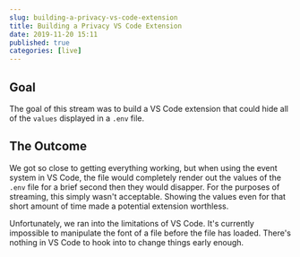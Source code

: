 ```yaml
---
slug: building-a-privacy-vs-code-extension
title: Building a Privacy VS Code Extension
date: 2019-11-20 15:11
published: true
categories: [live]
---
```


<YoutubeEmbed slug="JlZfe_eTPuI"/>

## Goal

The goal of this stream was to build a VS Code extension
that could hide all of the `values` displayed in a `.env`
file.

## The Outcome

We got so close to getting everything working, but when
using the event system in VS Code, the file would completely
render out the values of the `.env` file for a brief second
then they would disapper. For the purposes of streaming,
this simply wasn't acceptable. Showing the values even for
that short amount of time made a potential extension worthless.

Unfortunately, we ran into the limitations of VS Code. It's
currently impossible to manipulate the font of a file before
the file has loaded. There's nothing in VS Code to hook
into to change things early enough.

<TwitterEmbed tweet="https://twitter.com/roblourens/status/1194378966813102083"/>
